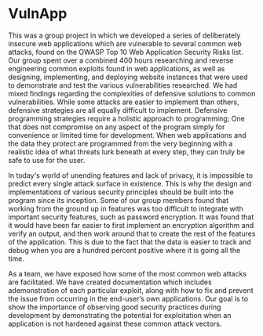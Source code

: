 # VulnApp

This was a group project in which we developed a series of deliberately insecure web applications which are
vulnerable to several common web attacks, found on the OWASP Top 10 Web Application
Security Risks list. Our group spent over a combined 400 hours researching and reverse engineering
common exploits found in web applications, as well as designing, implementing, and
deploying website instances that were used to demonstrate and test the various
vulnerabilities researched. We had mixed findings regarding the complexities of
defensive solutions to common vulnerabilities. While some attacks are easier to
implement than others, defensive strategies are all equally difficult to implement.
Defensive programming strategies require a holistic approach to programming; One that
does not compromise on any aspect of the program simply for convenience or limited
time for development. When web applications and the data they protect are
programmed from the very beginning with a realistic idea of what threats lurk beneath at
every step, they can truly be safe to use for the user.

In today's world of unending features and lack of privacy, it is impossible to predict every
single attack surface in existence. This is why the design and implementations of
various security principles should be built into the program since its inception. Some of
our group members found that working from the ground up in features was too difficult
to integrate with important security features, such as password encryption. It was found
that it would have been far easier to first implement an encryption algorithm and verify
an output, and then work around that to create the rest of the features of the application.
This is due to the fact that the data is easier to track and debug when you are a hundred
percent positive where it is going all the time.

As a team, we have exposed how some of the most common web attacks are facilitated. 
We have created documentation which includes ademonstration of each particular exploit, 
along with how to fix and prevent the issue from occurring in the end-user’s own applications. 
Our goal is to show the importance of observing good security practices during development by 
demonstrating the potential for exploitation when an application is not hardened against these 
common attack vectors.
